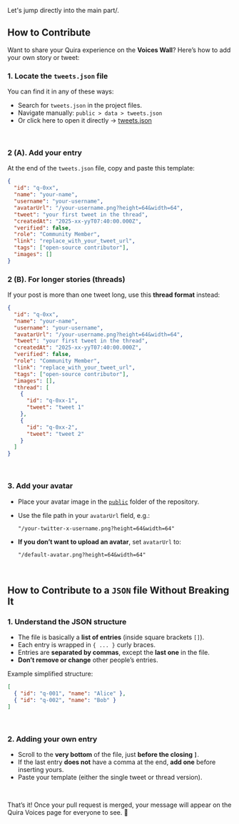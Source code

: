 Let's jump directly into the main part/.

## **How to Contribute**
Want to share your Quira experience on the **Voices Wall**? Here’s how to add your own story or tweet:

### **1. Locate the `tweets.json` file**

You can find it in any of these ways:

* Search for `tweets.json` in the project files.
* Navigate manually:
  `public > data > tweets.json`
* Or click here to open it directly → [tweets.json](https://github.com/RS-labhub/quira-voices/blob/master/public/data/tweets.json)

&nbsp;

### **2 (A). Add your entry**

At the end of the `tweets.json` file, copy and paste this template:

```json
{
  "id": "q-0xx",
  "name": "your-name",
  "username": "your-username",
  "avatarUrl": "/your-username.png?height=64&width=64",
  "tweet": "your first tweet in the thread",
  "createdAt": "2025-xx-yyT07:40:00.000Z",
  "verified": false,
  "role": "Community Member",
  "link": "replace_with_your_tweet_url",
  "tags": ["open-source contributor"],
  "images": []
}
```

### **2 (B). For longer stories (threads)**

If your post is more than one tweet long, use this **thread format** instead:

```json
{
  "id": "q-0xx",
  "name": "your-name",
  "username": "your-username",
  "avatarUrl": "/your-username.png?height=64&width=64",
  "tweet": "your first tweet in the thread",
  "createdAt": "2025-xx-yyT07:40:00.000Z",
  "verified": false,
  "role": "Community Member",
  "link": "replace_with_your_tweet_url",
  "tags": ["open-source contributor"],
  "images": [],
  "thread": [
    {
      "id": "q-0xx-1",
      "tweet": "tweet 1"
    },
    {
      "id": "q-0xx-2",
      "tweet": "tweet 2"
    }
  ]
}
```

&nbsp;

### **3. Add your avatar**

* Place your avatar image in the [`public`](https://github.com/RS-labhub/Radhika/blob/master/public/) folder of the repository.
* Use the file path in your `avatarUrl` field, e.g.:

  ```
  "/your-twitter-x-username.png?height=64&width=64"
  ```
* **If you don’t want to upload an avatar**, set `avatarUrl` to:

  ```
  "/default-avatar.png?height=64&width=64"
  ```

&nbsp;

## **How to Contribute to a `JSON` file Without Breaking It**

### **1. Understand the JSON structure**

* The file is basically a **list of entries** (inside square brackets `[]`).
* Each entry is wrapped in `{ ... }` curly braces.
* Entries are **separated by commas**, except the **last one** in the file.
* **Don’t remove or change** other people’s entries.

Example simplified structure:

```json
[
  { "id": "q-001", "name": "Alice" },
  { "id": "q-002", "name": "Bob" }
]
```

&nbsp;

### **2. Adding your own entry**

* Scroll to the **very bottom** of the file, just **before the closing `]`**.
* If the last entry **does not** have a comma at the end, **add one** before inserting yours.
* Paste your template (either the single tweet or thread version).

&nbsp;

That’s it! Once your pull request is merged, your message will appear on the Quira Voices page for everyone to see. 🌠
